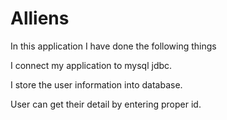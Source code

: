 # Alliens
In this application I have done the following things

I connect my application to mysql jdbc.

I store the user information into database.

User can get their detail by entering proper id.
